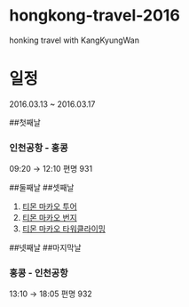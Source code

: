 # hongkong-travel-2016
honking travel with KangKyungWan

# 일정
2016.03.13 ~ 2016.03.17

##첫째날
### 인천공항 - 홍콩
 09:20 → 12:10
편명 931

##둘째날
##셋째날

1. [티몬 마카오 투어](http://www.ticketmonster.co.kr/deal/226758953/16150000)
2. [티몬 마카오 번지](http://www.ticketmonster.co.kr/deal/274172513//16150000)
3. [티몬 마카오 타워클라이밍](http://www.ticketmonster.co.kr/deal/274170649//16150000)

##넷째날
##마지막날
### 홍콩 - 인천공항
13:10 → 18:05 편명 932
